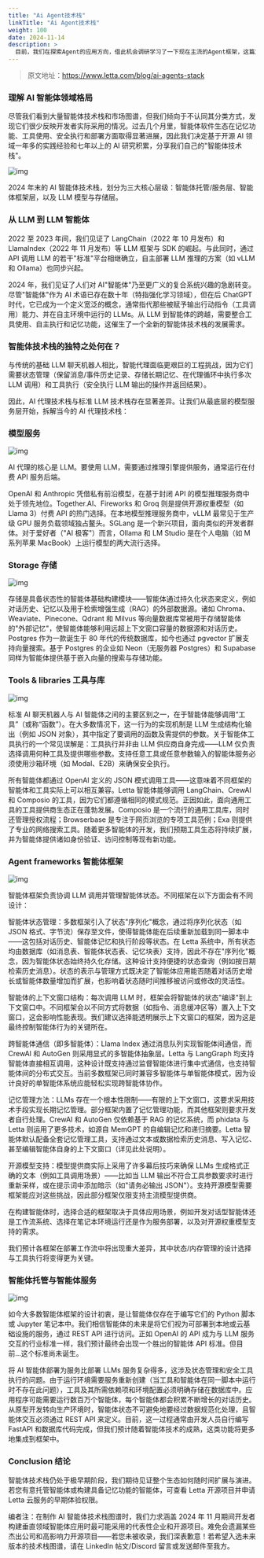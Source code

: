 ```yaml
---
title: "Ai Agent技术栈"
linkTitle: "Ai Agent技术栈"
weight: 100
date: 2024-11-14
description: >
  目前，我们在探索Agent的应用方向，借此机会调研学习了一下现在主流的Agent框架，这篇文章也是我们调研过程的记录。
---
```



> 原文地址：https://www.letta.com/blog/ai-agents-stack 

### 理解 AI 智能体领域格局

尽管我们看到大量智能体技术栈和市场图谱，但我们倾向于不认同其分类方式，发现它们很少反映开发者实际采用的情况。过去几个月里，智能体软件生态在记忆功能、工具使用、安全执行和部署方面取得显著进展，因此我们决定基于开源 AI 领域一年多的实践经验和七年以上的 AI 研究积累，分享我们自己的"智能体技术栈"。

![img](https://cdn.prod.website-files.com/66bb3d1f468f0f3848a20a84/67361c7879df5b88f88a2c7a_67361c696ebead1b0ac05d21_agents-stack-map-nov-14-24.webp)

2024 年末的 AI 智能体技术栈，划分为三大核心层级：智能体托管/服务层、智能体框架层，以及 LLM 模型与存储层。

### 从 LLM 到 LLM 智能体

2022 至 2023 年间，我们见证了 LangChain（2022 年 10 月发布）和 LlamaIndex（2022 年 11 月发布）等 LLM 框架与 SDK 的崛起。与此同时，通过 API 调用 LLM 的若干"标准"平台相继确立，自主部署 LLM 推理的方案（如 vLLM 和 Ollama）也同步兴起。

2024 年，我们见证了人们对 AI"智能体"乃至更广义的复合系统兴趣的急剧转变。尽管"智能体"作为 AI 术语已存在数十年（特指强化学习领域），但在后 ChatGPT 时代，它已成为一个定义宽泛的概念，通常指代那些被赋予输出行动指令（工具调用）能力、并在自主环境中运行的 LLMs。从 LLM 到智能体的跨越，需要整合工具使用、自主执行和记忆功能，这催生了一个全新的智能体技术栈的发展需求。

### 智能体技术栈的独特之处何在？

与传统的基础 LLM 聊天机器人相比，智能代理面临更艰巨的工程挑战，因为它们需要状态管理（保留消息/事件历史记录、存储长期记忆、在代理循环中执行多次 LLM 调用）和工具执行（安全执行 LLM 输出的操作并返回结果）。

因此，AI 代理技术栈与标准 LLM 技术栈存在显著差异。让我们从最底层的模型服务层开始，拆解当今的 AI 代理技术栈：

### 模型服务

![img](https://cdn.prod.website-files.com/66bb3d1f468f0f3848a20a84/67359fa77ede1a40d8a3840e_67359f65a4386af9e7de456f_model_serving.webp)

AI 代理的核心是 LLM。要使用 LLM，需要通过推理引擎提供服务，通常运行在付费 API 服务后端。

OpenAI 和 Anthropic 凭借私有前沿模型，在基于封闭 API 的模型推理服务商中处于领先地位。Together.AI、Fireworks 和 Groq 则是提供开源权重模型（如 Llama 3）付费 API 的热门选择。在本地模型推理服务商中，vLLM 最常见于生产级 GPU 服务负载领域独占鳌头。SGLang 是一个新兴项目，面向类似的开发者群体。对于爱好者（"AI 极客"）而言，Ollama 和 LM Studio 是在个人电脑（如 M 系列苹果 MacBook）上运行模型的两大流行选择。

### Storage 存储

![img](https://cdn.prod.website-files.com/66bb3d1f468f0f3848a20a84/67359fa87ede1a40d8a38415_67359f7d73e173705ca847c4_storage.webp)

存储是具备状态性的智能体基础构建模块——智能体通过持久化状态来定义，例如对话历史、记忆以及用于检索增强生成（RAG）的外部数据源。诸如 Chroma、Weaviate、Pinecone、Qdrant 和 Milvus 等向量数据库常被用于存储智能体的"外部记忆"，使智能体能够利用远超上下文窗口容量的数据源和对话历史。Postgres 作为一款诞生于 80 年代的传统数据库，如今也通过 pgvector 扩展支持向量搜索。基于 Postgres 的企业如 Neon（无服务器 Postgres）和 Supabase 同样为智能体提供基于嵌入向量的搜索与存储功能。

### Tools & libraries 工具与库

![img](https://cdn.prod.website-files.com/66bb3d1f468f0f3848a20a84/67359fa87ede1a40d8a3841b_67359f8be4922c58f5fe0540_tools_and_libraries.webp)

标准 AI 聊天机器人与 AI 智能体之间的主要区别之一，在于智能体能够调用“工具”（或称“函数”）。在大多数情况下，这一行为的实现机制是 LLM 生成结构化输出（例如 JSON 对象），其中指定了要调用的函数及需提供的参数。关于智能体工具执行的一个常见误解是：工具执行并非由 LLM 供应商自身完成——LLM 仅负责选择调用何种工具及提供哪些参数。支持任意工具或任意参数输入的智能体服务必须使用沙箱环境（如 Modal、E2B）来确保安全执行。

所有智能体都通过 OpenAI 定义的 JSON 模式调用工具——这意味着不同框架的智能体和工具实际上可以相互兼容。Letta 智能体能够调用 LangChain、CrewAI 和 Composio 的工具，因为它们都遵循相同的模式规范。正因如此，面向通用工具的工具提供商生态正在蓬勃发展。Composio 是一个流行的通用工具库，同时还管理授权流程；Browserbase 是专注于网页浏览的专项工具范例；Exa 则提供了专业的网络搜索工具。随着更多智能体的开发，我们预期工具生态将持续扩展，并为智能体提供诸如身份验证、访问控制等现有新功能。

### Agent frameworks 智能体框架

![img](https://cdn.prod.website-files.com/66bb3d1f468f0f3848a20a84/67359fa87ede1a40d8a38418_67359f99f2412e3b3e092327_agent_frameworks.webp)

智能体框架负责协调 LLM 调用并管理智能体状态。不同框架在以下方面会有不同设计：

智能体状态管理：多数框架引入了状态"序列化"概念，通过将序列化状态（如 JSON 格式、字节流）保存至文件，使得智能体能在后续重新加载到同一脚本中——这包括对话历史、智能体记忆和执行阶段等状态。在 Letta 系统中，所有状态均由数据库（如消息表、智能体状态表、记忆块表）支持，因此不存在"序列化"概念，因为智能体状态始终持久化存储。这种设计支持便捷的状态查询（例如按日期检索历史消息）。状态的表示与管理方式既决定了智能体应用能否随着对话历史增长或智能体数量增加而扩展，也影响着状态随时间推移被访问或修改的灵活性。

智能体的上下文窗口结构：每次调用 LLM 时，框架会将智能体的状态"编译"到上下文窗口中。不同框架会以不同方式将数据（如指令、消息缓冲区等）置入上下文窗口，这会影响性能表现。我们建议选择能透明展示上下文窗口的框架，因为这是最终控制智能体行为的关键所在。

跨智能体通信（即多智能体）：Llama Index 通过消息队列实现智能体间通信，而 CrewAI 和 AutoGen 则采用显式的多智能体抽象层。Letta 与 LangGraph 均支持智能体直接相互调用，这种设计既支持通过监督智能体进行集中式通信，也支持智能体间的分布式交互。当前多数框架已同时兼容多智能体与单智能体模式，因为设计良好的单智能体系统应能轻松实现跨智能体协作。

记忆管理方法：LLMs 存在一个根本性限制——有限的上下文窗口，这要求采用技术手段实现长期记忆管理。部分框架内置了记忆管理功能，而其他框架则要求开发者自行处理。CrewAI 和 AutoGen 仅依赖基于 RAG 的记忆系统，而 phidata 与 Letta 则运用了更多技术，如源自 MemGPT 的自编辑记忆和递归摘要。Letta 智能体默认配备全套记忆管理工具，支持通过文本或数据检索历史消息、写入记忆、甚至编辑智能体自身的上下文窗口（详见此处说明）。

开源模型支持：模型提供商实际上采用了许多幕后技巧来确保 LLMs 生成格式正确的文本（例如工具调用场景）——比如当 LLM 输出不符合工具参数要求时进行重新采样，或在提示词中添加暗示（如"请务必输出 JSON"）。支持开源模型需要框架能应对这些挑战，因此部分框架仅限支持主流模型提供商。

在构建智能体时，选择合适的框架取决于具体应用场景，例如开发对话型智能体还是工作流系统、选择在笔记本环境运行还是作为服务部署，以及对开源权重模型支持的需求。

我们预计各框架在部署工作流中将出现重大差异，其中状态/内存管理的设计选择与工具执行将变得更为关键。

### 智能体托管与智能体服务

![img](https://cdn.prod.website-files.com/66bb3d1f468f0f3848a20a84/67359fa87ede1a40d8a38412_67359fa36c3ab87ffe11d0a4_agent_hosting.webp)

如今大多数智能体框架的设计初衷，是让智能体仅存在于编写它们的 Python 脚本或 Jupyter 笔记本中。我们相信智能体的未来是将它们视为可部署到本地或云基础设施的服务，通过 REST API 进行访问。正如 OpenAI 的 API 成为与 LLM 服务交互的行业标准一样，我们预计最终会出现一个胜出的智能体 API 标准。但目前...这个标准尚未诞生。

将 AI 智能体部署为服务比部署 LLMs 服务复杂得多，这涉及状态管理和安全工具执行的问题。由于运行环境需要服务重新创建（当工具和智能体在同一脚本中运行时不存在此问题），工具及其所需依赖项和环境配置必须明确存储在数据库中。应用程序可能需要运行数百万个智能体，每个智能体都会积累不断增长的对话历史。从原型开发转向生产环境时，智能体状态不可避免地要经过数据规范化处理，且智能体交互必须通过 REST API 来定义。目前，这一过程通常由开发人员自行编写 FastAPI 和数据库代码完成，但我们预计随着智能体技术的成熟，这类功能将更多地集成到框架中。

### Conclusion 结论

智能体技术栈仍处于极早期阶段，我们期待见证整个生态如何随时间扩展与演进。若您有意托管智能体或构建具备记忆功能的智能体，可查看 Letta 开源项目并申请 Letta 云服务的早期体验权限。

编者注：在制作 AI 智能体技术栈图谱时，我们力求涵盖 2024 年 11 月期间开发者构建垂直领域智能体应用时最可能采用的代表性企业和开源项目。难免会遗漏某些杰出公司和高影响力开源项目——若您未被收录，我们深表歉意！若希望入选未来版本的技术栈图谱，请在 LinkedIn 帖文/Discord 留言或发送邮件至我方。
